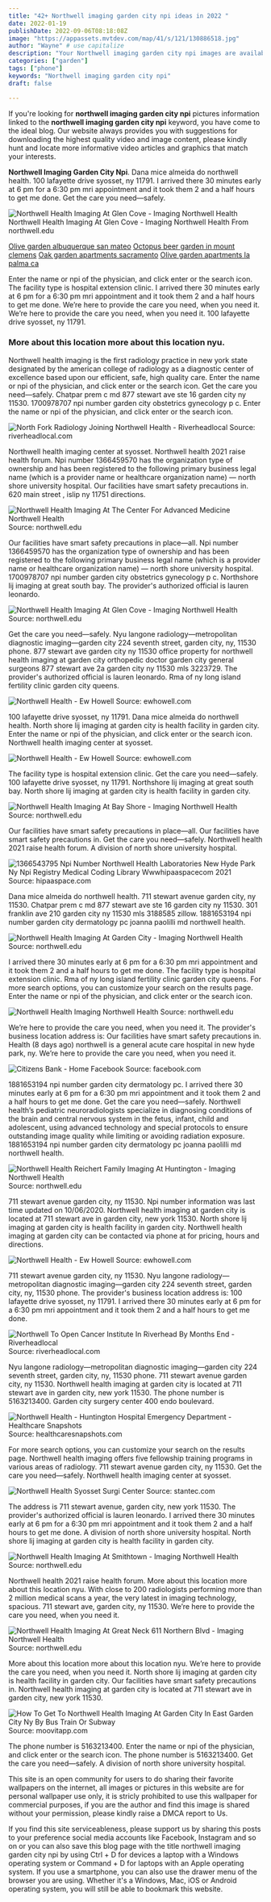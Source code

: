 ```yaml
---
title: "42+ Northwell imaging garden city npi ideas in 2022 "
date: 2022-01-19
publishDate: 2022-09-06T08:18:08Z
image: "https://appassets.mvtdev.com/map/41/s/121/130886518.jpg"
author: "Wayne" # use capitalize
description: "Your Northwell imaging garden city npi images are available in this site. Northwell imaging garden city npi are a topic that is being searched for and liked by netizens today. You can Find and Download the Northwell imaging garden city npi files here. Find and Download all royalty-free vectors."
categories: ["garden"]
tags: ["phone"]
keywords: "Northwell imaging garden city npi"
draft: false

---
```


If you're looking for **northwell imaging garden city npi** pictures information linked to the **northwell imaging garden city npi** keyword, you have come to the ideal  blog.  Our website always  provides you with  suggestions  for downloading  the highest  quality video and image  content, please kindly hunt and locate more informative video articles and graphics  that match your interests.

**Northwell Imaging Garden City Npi**. Dana mice almeida do northwell health. 100 lafayette drive syosset, ny 11791. I arrived there 30 minutes early at 6 pm for a 6:30 pm mri appointment and it took them 2 and a half hours to get me done. Get the care you need—safely.

![Northwell Health Imaging At Glen Cove - Imaging Northwell Health](https://dam.northwell.edu/m/2ff3d489793feee7/Drupal-Web_04_01_18_NORTHWELL_GLENCOVE01.jpg "Northwell Health Imaging At Glen Cove - Imaging Northwell Health")
Northwell Health Imaging At Glen Cove - Imaging Northwell Health From northwell.edu

[Olive garden albuquerque san mateo](/olive-garden-albuquerque-san-mateo/)
[Octopus beer garden in mount clemens](/octopus-beer-garden-in-mount-clemens/)
[Oak garden apartments sacramento](/oak-garden-apartments-sacramento/)
[Olive garden apartments la palma ca](/olive-garden-apartments-la-palma-ca/)

Enter the name or npi of the physician, and click enter or the search icon. The facility type is hospital extension clinic. I arrived there 30 minutes early at 6 pm for a 6:30 pm mri appointment and it took them 2 and a half hours to get me done. We’re here to provide the care you need, when you need it. We’re here to provide the care you need, when you need it. 100 lafayette drive syosset, ny 11791.

### More about this location more about this location nyu.

Northwell health imaging is the first radiology practice in new york state designated by the american college of radiology as a diagnostic center of excellence based upon our efficient, safe, high quality care. Enter the name or npi of the physician, and click enter or the search icon. Get the care you need—safely. Chatpar prem c md 877 stewart ave ste 16 garden city ny 11530. 1700978707 npi number garden city obstetrics gynecology p c. Enter the name or npi of the physician, and click enter or the search icon.


![North Fork Radiology Joining Northwell Health - Riverheadlocal](https://riverheadlocal.com/wp-content/uploads/2018/12/07F0FA80-15B7-4F9A-9B35-A968E1C0C9BA.jpeg "North Fork Radiology Joining Northwell Health - Riverheadlocal")
Source: riverheadlocal.com

Northwell health imaging center at syosset. Northwell health 2021 raise health forum. Npi number 1366459570 has the organization type of ownership and has been registered to the following primary business legal name (which is a provider name or healthcare organization name) — north shore university hospital. Our facilities have smart safety precautions in. 620 main street , islip ny 11751 directions.

![Northwell Health Imaging At The Center For Advanced Medicine Northwell Health](https://dam.northwell.edu/m/6e48e536508deb00/Drupal-web_imaging_CFAM.jpg "Northwell Health Imaging At The Center For Advanced Medicine Northwell Health")
Source: northwell.edu

Our facilities have smart safety precautions in place—all. Npi number 1366459570 has the organization type of ownership and has been registered to the following primary business legal name (which is a provider name or healthcare organization name) — north shore university hospital. 1700978707 npi number garden city obstetrics gynecology p c. Northshore lij imaging at great south bay. The provider&#039;s authorized official is lauren leonardo.

![Northwell Health Imaging At Glen Cove - Imaging Northwell Health](https://dam.northwell.edu/m/2ff3d489793feee7/Drupal-Web_04_01_18_NORTHWELL_GLENCOVE01.jpg "Northwell Health Imaging At Glen Cove - Imaging Northwell Health")
Source: northwell.edu

Get the care you need—safely. Nyu langone radiology—metropolitan diagnostic imaging—garden city 224 seventh street, garden city, ny, 11530 phone. 877 stewart ave garden city ny 11530 office property for northwell health imaging at garden city orthopedic doctor garden city general surgeons 877 stewart ave 2a garden city ny 11530 mls 3223729. The provider&#039;s authorized official is lauren leonardo. Rma of ny long island fertility clinic garden city queens.

![Northwell Health - Ew Howell](https://www.ewhowell.com/wp-content/uploads/Northwell_GardenCity-3.png "Northwell Health - Ew Howell")
Source: ewhowell.com

100 lafayette drive syosset, ny 11791. Dana mice almeida do northwell health. North shore lij imaging at garden city is health facility in garden city. Enter the name or npi of the physician, and click enter or the search icon. Northwell health imaging center at syosset.

![Northwell Health - Ew Howell](https://www.ewhowell.com/wp-content/uploads/Northwell_GardenCity-1.png "Northwell Health - Ew Howell")
Source: ewhowell.com

The facility type is hospital extension clinic. Get the care you need—safely. 100 lafayette drive syosset, ny 11791. Northshore lij imaging at great south bay. North shore lij imaging at garden city is health facility in garden city.

![Northwell Health Imaging At Bay Shore - Imaging Northwell Health](https://dam.northwell.edu/m/18fc72f905975a0c/Drupal-Web_03_31_18_NORTHWELL_BAYSHORE03.jpg "Northwell Health Imaging At Bay Shore - Imaging Northwell Health")
Source: northwell.edu

Our facilities have smart safety precautions in place—all. Our facilities have smart safety precautions in. Get the care you need—safely. Northwell health 2021 raise health forum. A division of north shore university hospital.

![1366543795 Npi Number Northwell Health Laboratories New Hyde Park Ny Npi Registry Medical Coding Library Wwwhipaaspacecom 2021](https://www.hipaaspace.com/medical_billing/coding/national_provider_identifier/codes/npi_1366543795.png "1366543795 Npi Number Northwell Health Laboratories New Hyde Park Ny Npi Registry Medical Coding Library Wwwhipaaspacecom 2021")
Source: hipaaspace.com

Dana mice almeida do northwell health. 711 stewart avenue garden city, ny 11530. Chatpar prem c md 877 stewart ave ste 16 garden city ny 11530. 301 franklin ave 210 garden city ny 11530 mls 3188585 zillow. 1881653194 npi number garden city dermatology pc joanna paolilli md northwell health.

![Northwell Health Imaging At Garden City - Imaging Northwell Health](https://dam.northwell.edu/m/403d20931ecc56ce/Drupal-Web_04_01_18_NORTHWELL_GARDENCITY04.jpg "Northwell Health Imaging At Garden City - Imaging Northwell Health")
Source: northwell.edu

I arrived there 30 minutes early at 6 pm for a 6:30 pm mri appointment and it took them 2 and a half hours to get me done. The facility type is hospital extension clinic. Rma of ny long island fertility clinic garden city queens. For more search options, you can customize your search on the results page. Enter the name or npi of the physician, and click enter or the search icon.

![Northwell Health Imaging Northwell Health](https://dam.northwell.edu/m/4f9d12026c98374d/Drupal-web_04_14_18_NORTHWELL_SMITHTOWN06.jpg "Northwell Health Imaging Northwell Health")
Source: northwell.edu

We’re here to provide the care you need, when you need it. The provider&#039;s business location address is: Our facilities have smart safety precautions in. Health (8 days ago) northwell is a general acute care hospital in new hyde park, ny. We’re here to provide the care you need, when you need it.

![Citizens Bank - Home Facebook](https://lookaside.fbsbx.com/lookaside/crawler/media/?media_id=1361190603953890 "Citizens Bank - Home Facebook")
Source: facebook.com

1881653194 npi number garden city dermatology pc. I arrived there 30 minutes early at 6 pm for a 6:30 pm mri appointment and it took them 2 and a half hours to get me done. Get the care you need—safely. Northwell health’s pediatric neuroradiologists specialize in diagnosing conditions of the brain and central nervous system in the fetus, infant, child and adolescent, using advanced technology and special protocols to ensure outstanding image quality while limiting or avoiding radiation exposure. 1881653194 npi number garden city dermatology pc joanna paolilli md northwell health.

![Northwell Health Reichert Family Imaging At Huntington - Imaging Northwell Health](https://dam.northwell.edu/m/1a1642f973ec3e67/Drupal-Web_03_31_18_NORTHWELL_GREENLAWN02.jpg "Northwell Health Reichert Family Imaging At Huntington - Imaging Northwell Health")
Source: northwell.edu

711 stewart avenue garden city, ny 11530. Npi number information was last time updated on 10/06/2020. Northwell health imaging at garden city is located at 711 stewart ave in garden city, new york 11530. North shore lij imaging at garden city is health facility in garden city. Northwell health imaging at garden city can be contacted via phone at for pricing, hours and directions.

![Northwell Health - Ew Howell](https://www.ewhowell.com/wp-content/uploads/Northwell_GardenCity-2.png "Northwell Health - Ew Howell")
Source: ewhowell.com

711 stewart avenue garden city, ny 11530. Nyu langone radiology—metropolitan diagnostic imaging—garden city 224 seventh street, garden city, ny, 11530 phone. The provider&#039;s business location address is: 100 lafayette drive syosset, ny 11791. I arrived there 30 minutes early at 6 pm for a 6:30 pm mri appointment and it took them 2 and a half hours to get me done.

![Northwell To Open Cancer Institute In Riverhead By Months End - Riverheadlocal](https://riverheadlocal.com/wp-content/uploads/2020/12/2020-1214-Northwell-Cancer-Institute.jpg "Northwell To Open Cancer Institute In Riverhead By Months End - Riverheadlocal")
Source: riverheadlocal.com

Nyu langone radiology—metropolitan diagnostic imaging—garden city 224 seventh street, garden city, ny, 11530 phone. 711 stewart avenue garden city, ny 11530. Northwell health imaging at garden city is located at 711 stewart ave in garden city, new york 11530. The phone number is 5163213400. Garden city surgery center 400 endo boulevard.

![Northwell Health - Huntington Hospital Emergency Department - Healthcare Snapshots](https://healthcaresnapshots.com/wp-content/uploads/sites/5/2019/08/northwell-health-huntington-hospital-emergency-department-2.jpg "Northwell Health - Huntington Hospital Emergency Department - Healthcare Snapshots")
Source: healthcaresnapshots.com

For more search options, you can customize your search on the results page. Northwell health imaging offers five fellowship training programs in various areas of radiology. 711 stewart avenue garden city, ny 11530. Get the care you need—safely. Northwell health imaging center at syosset.

![Northwell Health Syosset Surgi Center](https://www.stantec.com/content/dam/stantec/images/projects/0080/northwell-health-syosset-surgi-2.jpg "Northwell Health Syosset Surgi Center")
Source: stantec.com

The address is 711 stewart avenue, garden city, new york 11530. The provider&#039;s authorized official is lauren leonardo. I arrived there 30 minutes early at 6 pm for a 6:30 pm mri appointment and it took them 2 and a half hours to get me done. A division of north shore university hospital. North shore lij imaging at garden city is health facility in garden city.

![Northwell Health Imaging At Smithtown - Imaging Northwell Health](https://dam.northwell.edu/m/5ab0351b27284428/Drupal-Web_NORTHWELL_SMITHTOWN_Guardian-of-Excellence-Award_2019.jpg "Northwell Health Imaging At Smithtown - Imaging Northwell Health")
Source: northwell.edu

Northwell health 2021 raise health forum. More about this location more about this location nyu. With close to 200 radiologists performing more than 2 million medical scans a year, the very latest in imaging technology, spacious. 711 stewart ave, garden city, ny 11530. We’re here to provide the care you need, when you need it.

![Northwell Health Imaging At Great Neck 611 Northern Blvd - Imaging Northwell Health](https://dam.northwell.edu/m/2e1314791c22920e/Drupal-Web_04_01_18_NORTHWELL_GREATNECK61101.jpg "Northwell Health Imaging At Great Neck 611 Northern Blvd - Imaging Northwell Health")
Source: northwell.edu

More about this location more about this location nyu. We’re here to provide the care you need, when you need it. North shore lij imaging at garden city is health facility in garden city. Our facilities have smart safety precautions in. Northwell health imaging at garden city is located at 711 stewart ave in garden city, new york 11530.

![How To Get To Northwell Health Imaging At Garden City In East Garden City Ny By Bus Train Or Subway](https://appassets.mvtdev.com/map/41/s/121/130886518.jpg "How To Get To Northwell Health Imaging At Garden City In East Garden City Ny By Bus Train Or Subway")
Source: moovitapp.com

The phone number is 5163213400. Enter the name or npi of the physician, and click enter or the search icon. The phone number is 5163213400. Get the care you need—safely. A division of north shore university hospital.

This site is an open community for users to do sharing their favorite wallpapers on the internet, all images or pictures in this website are for personal wallpaper use only, it is stricly prohibited to use this wallpaper for commercial purposes, if you are the author and find this image is shared without your permission, please kindly raise a DMCA report to Us.

If you find this site serviceableness, please support us by sharing this posts to your preference social media accounts like Facebook, Instagram and so on or you can also save this blog page with the title northwell imaging garden city npi by using Ctrl + D for devices a laptop with a Windows operating system or Command + D for laptops with an Apple operating system. If you use a smartphone, you can also use the drawer menu of the browser you are using. Whether it's a Windows, Mac, iOS or Android operating system, you will still be able to bookmark this website.
